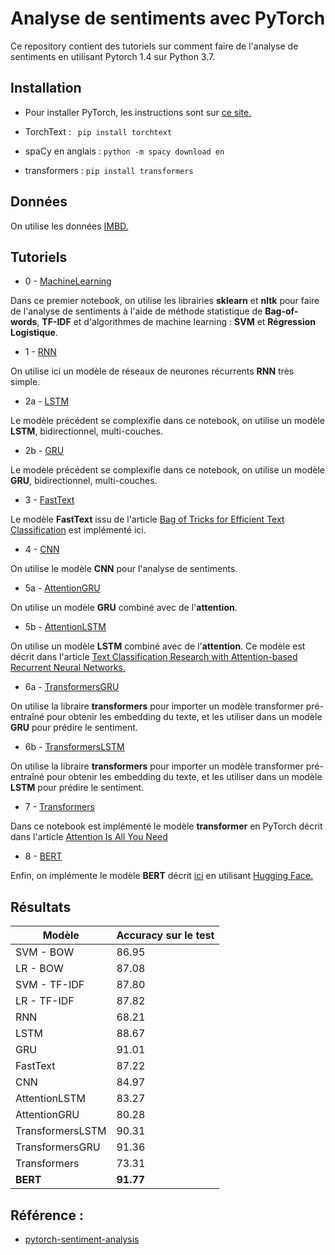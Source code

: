 # Analyse de sentiments avec PyTorch

Ce repository contient des tutoriels sur comment faire de l'analyse de sentiments en utilisant Pytorch 1.4 sur Python 3.7. 

## Installation 

 - Pour installer PyTorch, les instructions sont sur [ce site.](https://pytorch.org/get-started/locally/) 

 - TorchText : ` pip install torchtext`
 
 - spaCy en anglais : `python -m spacy download en`
 
 - transformers : `pip install transformers`
## Données

On utilise les données [IMBD.](https://ai.stanford.edu/~amaas/data/sentiment/)
## Tutoriels

 - 0 - [MachineLearning](https://github.com/aminaghoul/sentiment-analysis/blob/master/0-MachineLearning.ipynb) 
 
 Dans ce premier notebook, on utilise les librairies **sklearn** et **nltk** pour faire de l'analyse de sentiments à l'aide de méthode statistique de **Bag-of-words**, **TF-IDF** et d'algorithmes de machine learning : **SVM** et **Régression Logistique**.

 - 1 - [RNN](https://github.com/aminaghoul/sentiment-analysis/blob/master/1_RNN_Simple.ipynb)

On utilise ici un modèle de réseaux de neurones récurrents **RNN** très simple.

 - 2a - [LSTM](https://github.com/aminaghoul/sentiment-analysis/blob/master/2a_LSTM.ipynb)
 
 Le modèle précédent se complexifie dans ce notebook, on utilise un modèle **LSTM**, bidirectionnel, multi-couches. 
 
 - 2b - [GRU](https://github.com/aminaghoul/sentiment-analysis/blob/master/2b_GRU.ipynb)
 
 Le modèle précédent se complexifie dans ce notebook, on utilise un modèle **GRU**, bidirectionnel, multi-couches. 
 
 - 3 - [FastText](https://github.com/aminaghoul/sentiment-analysis/blob/master/3-FastText.ipynb)

Le modèle **FastText** issu de l'article [Bag of Tricks for Efficient Text Classification](https://arxiv.org/abs/1607.01759) est implémenté ici.

 - 4 - [CNN](https://github.com/aminaghoul/sentiment-analysis/blob/master/4-CNN.ipynb) 
 
On utilise le modèle **CNN** pour l'analyse de sentiments.
 
 - 5a - [AttentionGRU](https://github.com/aminaghoul/sentiment-analysis/blob/master/5a_AttentionGRU.ipynb) 
 
 On utilise un modèle **GRU** combiné avec de l'**attention**.
 
 - 5b - [AttentionLSTM](https://github.com/aminaghoul/sentiment-analysis/blob/master/5b_AttentionLSTM.ipynb) 
 
 On utilise un modèle **LSTM** combiné avec de l'**attention**. Ce modèle est décrit dans l'article [Text Classification Research with Attention-based Recurrent Neural Networks.](https://www.researchgate.net/publication/323130660_Text_Classification_Research_with_Attention-based_Recurrent_Neural_Networks)
 
 - 6a - [TransformersGRU](https://github.com/aminaghoul/sentiment-analysis/blob/master/6a-TransformersGRU.ipynb) 
 
On utilise la libraire **transformers** pour importer un modèle transformer pré-entraîné pour obtenir les embedding du texte, et les utiliser dans un modèle **GRU** pour prédire le sentiment.

 - 6b - [TransformersLSTM](https://github.com/aminaghoul/sentiment-analysis/blob/master/6b-TransformersLSTM.ipynb) 
 
On utilise la libraire **transformers** pour importer un modèle transformer pré-entraîné pour obtenir les embedding du texte, et les utiliser dans un modèle **LSTM** pour prédire le sentiment.
 
 - 7 - [Transformers](https://github.com/aminaghoul/sentiment-analysis/blob/master/7-Transorfmers.ipynb)
 
Dans ce notebook est implémenté le modèle **transformer** en PyTorch décrit dans l'article [Attention Is All You Need](https://arxiv.org/pdf/1706.03762v5.pdf)
 
  - 8 - [BERT](https://github.com/aminaghoul/sentiment-analysis/blob/master/8-BERT.ipynb)

 Enfin, on implémente le modèle **BERT** décrit [ici](https://arxiv.org/abs/1810.04805) en utilisant [Hugging Face.](https://github.com/huggingface/transformers) 
 
 ## Résultats
 
Modèle          |Accuracy sur le test|
----------------|--------------------|
SVM - BOW       | 86.95              |                    
LR - BOW        | 87.08              |                    
SVM - TF-IDF    | 87.80              |                    
LR - TF-IDF     | 87.82              | 
RNN             | 68.21              |  
LSTM            | 88.67              | 
GRU             | 91.01              |  
FastText        | 87.22              |  
CNN             | 84.97              |   
AttentionLSTM   | 83.27              |   
AttentionGRU    | 80.28              |    
TransformersLSTM| 90.31              |  
TransformersGRU | 91.36              |  
Transformers    | 73.31              |   
**BERT**            | **91.77**              | 

   
 ## Référence : 
 
 - [pytorch-sentiment-analysis](https://github.com/bentrevett/pytorch-sentiment-analysis#tutorials) 


